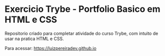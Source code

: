 # Exercicio Trybe - Portfolio Basico em HTML e CSS

Repositorio criado para completar atividade do curso Trybe, com intuito de usar na pratica HTML e CSS.

Para acessar: https://luizpereiradev.github.io
